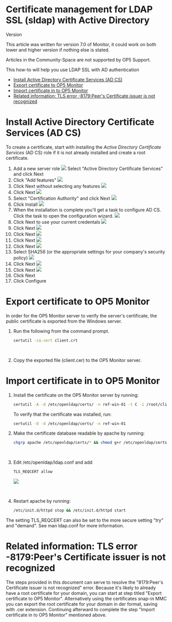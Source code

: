 # Certificate management for LDAP SSL (sldap) with Active Directory

Version

This article was written for version 7.0 of Monitor, it could work on both lower and higher version if nothing else is stated.

Articles in the Community-Space are not supported by OP5 Support.

This how-to will help you use LDAP SSL with AD authentication

-   [Install Active Directory Certificate Services (AD CS)](#CertificatemanagementforLDAPSSL(sldap)withActiveDirectory-InstallActiveDirectoryCertificateServices(ADCS))
-   [Export certificate to OP5 Monitor](#CertificatemanagementforLDAPSSL(sldap)withActiveDirectory-Exportcertificatetoop5Monitor)
-   [Import certificate in to OP5 Monitor](#CertificatemanagementforLDAPSSL(sldap)withActiveDirectory-Importcertificateintoop5Monitor)
-   [Related information: TLS error -8179:Peer's Certificate issuer is not recognized](#CertificatemanagementforLDAPSSL(sldap)withActiveDirectory-Relatedinformation:TLSerror-8179:Peer'sCertificateissuerisnotrecognized)

# Install Active Directory Certificate Services (AD CS)

To create a certificate, start with installing the *Active Directory Certificate Services* (AD CS) role if it is not already installed and create a root certificate.

1.  Add a new server role
    ![](attachments/12189788/12386446.png)
    Select "Active Directory Certificate Services" and click Next 
2.  Click "Add features"
    ![](attachments/12189788/12386447.png)
3.  Click Next without selecting any features
    ![](attachments/12189788/12386448.png)
4.  Click Next
    ![](attachments/12189788/12386452.png)
5.  Select "Certification Authority" and click Next
    ![](attachments/12189788/12386449.png)
6.  Click Install
    ![](attachments/12189788/12386450.png)
7.  When the installation is complete you'll get a task to configure AD CS. Click the task to open the configuration wizard.
    ![](attachments/12189788/12386451.png)
8.  Click Next to use your current credentals
    ![](attachments/12189788/12386453.png)
9.  Click Next
    ![](attachments/12189788/12386454.png)
10. Click Next
    ![](attachments/12189788/12386455.png)
11. Click Next
    ![](attachments/12189788/12386456.png)
12. Click Next
    ![](attachments/12189788/12386457.png)
13. Select SHA256 (or the appropriate settings for your company's security policy)
    ![](attachments/12189788/12386458.png)
14. Click Next
    ![](attachments/12189788/12386459.png)
15. Click Next
    ![](attachments/12189788/12386460.png)
16. Click Next
17. Click Configure

# Export certificate to OP5 Monitor

In order for the OP5 Monitor server to verify the server's certificate, the public certificate is exported from the Windows server.

1.  Run the following from the command prompt. 

    ``` {.bash data-syntaxhighlighter-params="brush: bash; gutter: false; theme: Confluence" data-theme="Confluence" style="brush: bash; gutter: false; theme: Confluence"}
    certutil -ca.cert client.crt
    ```

     

2.  Copy the exported file (client.cer) to the OP5 Monitor server.

# Import certificate in to OP5 Monitor

1.  Install the certificate on the OP5 Monitor server by running:

    ``` {.bash data-syntaxhighlighter-params="brush: bash; gutter: false; theme: Confluence" data-theme="Confluence" style="brush: bash; gutter: false; theme: Confluence"}
    certutil -A -d /etc/openldap/certs/ -n ref-win-01 -t C -i /root/client.crt
    ```

    To verify that the certificate was installed, run:

    ``` {.bash data-syntaxhighlighter-params="brush: bash; gutter: false; theme: Confluence" data-theme="Confluence" style="brush: bash; gutter: false; theme: Confluence"}
    certutil -O -d /etc/openldap/certs/ -n ref-win-01
    ```

2.  Make the certificate database readable by apache by running:

    ``` {.bash data-syntaxhighlighter-params="brush: bash; gutter: false; theme: Confluence" data-theme="Confluence" style="brush: bash; gutter: false; theme: Confluence"}
    chgrp apache /etc/openldap/certs/* && chmod g+r /etc/openldap/certs/*
    ```

     

3.  Edit /etc/openldap/ldap.conf and add 

    ``` {.bash data-syntaxhighlighter-params="brush: bash; gutter: false; theme: Confluence" data-theme="Confluence" style="brush: bash; gutter: false; theme: Confluence"}
    TLS_REQCERT allow
    ```

    ![](attachments/12189788/17269676.png)

     

4.  Restart apache by running:

    ``` {.bash data-syntaxhighlighter-params="brush: bash; gutter: false; theme: Confluence" data-theme="Confluence" style="brush: bash; gutter: false; theme: Confluence"}
    /etc/init.d/httpd stop && /etc/init.d/httpd start
    ```

The setting TLS\_REQCERT can also be set to the more secure setting "try" and "demand". See man ldap.conf for more information.

# Related information: TLS error -8179:Peer's Certificate issuer is not recognized

The steps provided in this document can serve to resolve the "8179:Peer's Certificate issuer is not recognized" error. Because it's likely to already have a root certificate for your domain, you can start at step titled "Export certificate to OP5 Monitor". Alternatively using the certificates snap-in MMC you can export the root certificate for your domain in der format, saving with .cer extension. Continuing afterward to complete the step "Import certificate in to OP5 Monitor" mentioned above.

